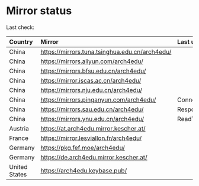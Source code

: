 <script src="./time.js"></script>
# Mirror status
Last check: <script type="text/javascript">localize(1669469151.0303137);</script>

|Country|Mirror|Last update|
|:------|:-----|:----------|
|China|https://mirrors.tuna.tsinghua.edu.cn/arch4edu/|<script type="text/javascript">localize(1669444503);</script>|
|China|https://mirrors.aliyun.com/arch4edu/|<script type="text/javascript">localize(1669358387);</script>|
|China|https://mirrors.bfsu.edu.cn/arch4edu/|<script type="text/javascript">localize(1669444503);</script>|
|China|https://mirror.iscas.ac.cn/arch4edu/|<script type="text/javascript">localize(1669444503);</script>|
|China|https://mirrors.nju.edu.cn/arch4edu/|<script type="text/javascript">localize(1669358387);</script>|
|China|https://mirrors.pinganyun.com/arch4edu/|ConnectTimeout|
|China|https://mirrors.sau.edu.cn/arch4edu/|Response 500|
|China|https://mirrors.ynu.edu.cn/arch4edu/|ReadTimeout|
|Austria|https://at.arch4edu.mirror.kescher.at/|<script type="text/javascript">localize(1669444503);</script>|
|France|https://mirror.lesviallon.fr/arch4edu/|<script type="text/javascript">localize(1669444503);</script>|
|Germany|https://pkg.fef.moe/arch4edu/|<script type="text/javascript">localize(1669444503);</script>|
|Germany|https://de.arch4edu.mirror.kescher.at/|<script type="text/javascript">localize(1669444503);</script>|
|United States|https://arch4edu.keybase.pub/|<script type="text/javascript">localize(1669402017);</script>|

<script src="./tablefilter/tablefilter.js"></script>
<script src="./table.js"></script>